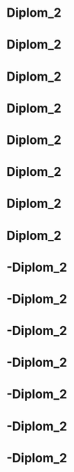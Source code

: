 # Diplom_2
# Diplom_2
# Diplom_2
# Diplom_2
# Diplom_2
# Diplom_2
# Diplom_2
# Diplom_2
# -Diplom_2
# -Diplom_2
# -Diplom_2
# -Diplom_2
# -Diplom_2
# -Diplom_2
# -Diplom_2
